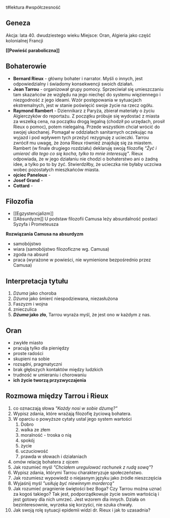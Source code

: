 t#lektura #współczesność 
## Geneza

Akcja: lata 40. dwudziestego wieku
Miejsce: Oran, Algieria jako część kolonialnej Francji

**[[Powieść paraboliczna]]**
## Bohaterowie
- **Bernard Rieux** - główny bohater i narrator. Myśli o innych, jest odpowiedzialny i świadomy konsekwencji swoich działań. 
- **Jean Tarrou** - organizował grupy pomocy. Sprzeciwiał się umieszczaniu tam skazańców ze względu na jego niechęć do systemu więziennego i niezgodność z jego ideami. Wzór postępowania w sytuacjach ekstremalnych, jest w stanie poświęcić swoje życie na rzecz ogółu.
- **Raymond Rambert** - Dziennikarz z Paryża, zbierał materiały o życiu Algierczyków do reportażu. Z początku próbuje się wydostać z miasta za wszelką cena, na początku drogą legalną (chodził po urzędach, prosił Rieux o pomoc), potem nielegalną. Przede wszystkim chciał wrócić do swojej ukochanej. Pomagał w oddziałach sanitarnych oczekując na wyjazd i pod wpływem tych przeżyć rezygnuję z ucieczki. Tarrou zwrócił mu uwagę, że żona Rieux również znajduję się za miastem. Rambert (w finale drugiego rozdziału) deklaruję swoją filozofię *"Żyć i umierać dla tego co się kocha, tylko to mnie interesuję"*. Rieux odpowiada, że w jego działaniu nie chodzi o bohaterstwo ani o żadną idee, a tylko po to by żyć. Stwierdziłby, że ucieczka nie byłaby uczciwa wobec pozostałych mieszkańców miasta. 
- **ojciec Paneloux** - 
- **Josef Grand** - 
- **Cottard** - 
## Filozofia
- [[Egzystencjalizm]]
- [[Absurdyzm]] 
 U podstaw filozofii Camusa leży absurdalność postaci Syzyfa i Prometeusza

**Rozwiązania Camusa na absurdyzm**
- samobójstwo
- wiara (samobójstwo filozoficzne wg. Camusa)
- zgoda na absurd
- praca (wyrażone w powieści, nie wymienione bezpośrednio przez Camusa)
## Interpretacja tytułu
1. *Dżuma* jako choroba
2. *Dżuma* jako śmierć niespodziewana, niezasłużona
3. Faszyzm i wojna 
4. znieczulica
5. ***Dżuma* jako zło**, Tarrou wyraża myśl, że jest ono w każdym z nas.
## Oran
- zwykłe miasto
- pracują tylko dla pieniędzy
- proste radości
- skupieni na sobie
- rozsądni, pragmatyczni
- brak głębszych kontaktów między ludzkich
- trudność w umieraniu i chorowaniu
- **ich życie tworzą przyzwyczajenia**

## Rozmowa między Tarrou i Rieux
1. co oznaczają słowa *"Każdy nosi w sobie dżumę?"*
2. Wypisz zdania, które wrażają filozofię życiową bohatera.
3. W oparciu o powyższe cytaty ustal jego system wartości
	1. Dobro
	2. walka ze złem
	3. moralność - troska o nią
	4. spokój
	5. życie
	6. uczuciowość
	7. prawda w słowach i działaniach
4. omów relację bohatera z ojcem
5. Jak rozumieć myśl *"Chciałem uregulować rachunek z rudą sową"*?
6. Wypisz zdania, którymi Tarrou charakteryzuje społeczeństwo.
7. Jak rozumiesz wypowiedź o niejasnym języku jako źródle nieszczęścia
8. Wyjaśnij myśl *"usiłuję być niewinnym mordercą"*
9. Jak rozumieć pragnienie świętości bez Boga? Czy Tarrou można uznać za kogoś takiego?
	Tak jest, podporządkowuje życie swoim wartością i jest gotowy dla nich umrzeć. Jest wzorem dla innych. Działa on bezinteresownie, wyrzeka się korzyści, nie szuka chwały. 
10. Jak swoją rolę  sytuacji epidemii widzi dr. Rieux i jak to uzasadnia?